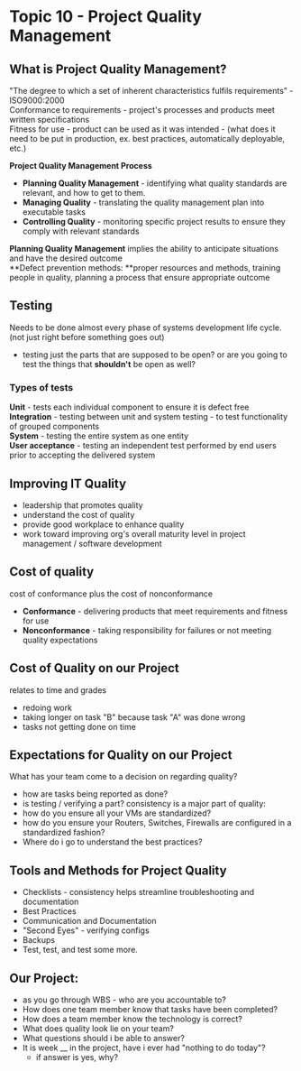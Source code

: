 # Topic 10 - Project Quality Management

## What is Project Quality Management?
"The degree to which a set of inherent characteristics fulfils requirements" - ISO9000:2000  
Conformance to requirements - project's processes and products meet written specifications  
Fitness for use - product can be used as it was intended - (what does it need to be put in production, ex. best practices, automatically deployable, etc.)  

**Project Quality Management Process**  
- **Planning Quality Management** - identifying what quality standards are relevant, and how to get to them.
- **Managing Quality** - translating the quality management plan into executable tasks
- **Controlling Quality** - monitoring specific project results to ensure they comply with relevant standards

**Planning Quality Management** implies the ability to anticipate situations and have the desired outcome  
**Defect prevention methods: **proper resources and methods, training people in quality, planning a process that ensure appropriate outcome

## Testing
Needs to be done almost every phase of systems development life cycle. (not just right before something goes out)
- testing just the parts that are supposed to be open? or are you going to test the things that **shouldn't** be open as well?
### Types of tests
**Unit** - tests each individual component to ensure it is defect free  
**Integration** - testing between unit and system testing - to test functionality of grouped components  
**System** - testing the entire system as one entity  
**User acceptance** - testing an independent test performed by end users prior to accepting the delivered system  

## Improving IT Quality
- leadership that promotes quality  
- understand the cost of quality  
- provide good workplace to enhance quality  
- work toward improving org's overall maturity level in project management / software development  

## Cost of quality
cost of conformance plus the cost of nonconformance
- **Conformance** - delivering products that meet requirements and fitness for use
- **Nonconformance** - taking responsibility for failures or not meeting quality expectations

## Cost of Quality on our Project
relates to time and grades
- redoing work
- taking longer on task "B" because task "A" was done wrong
- tasks not getting done on time

## Expectations for Quality on our Project
What has your team come to a decision on regarding quality?
- how are tasks being reported as done?
- is testing / verifying a part?
consistency is a major part of quality:
- how do you ensure all your VMs are standardized?
- how do you ensure your Routers, Switches, Firewalls are configured in a standardized fashion?
- Where do i go to understand the best practices?
## Tools and Methods for Project Quality
- Checklists - consistency helps streamline troubleshooting and documentation
- Best Practices
- Communication and Documentation
- "Second Eyes" - verifying configs
- Backups
- Test, test, and test some more.

## Our Project:
- as you go through WBS - who are you accountable to?
- How does one team member know that tasks have been completed?
- How does a team member know the technology is correct?
- What does quality look lie on your team?
- What questions should i be able to answer?
- It is week __ in the project, have i ever had "nothing to do today"?
	- if answer is yes, why?
